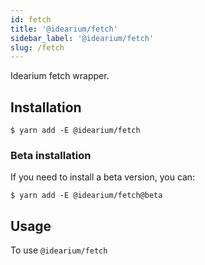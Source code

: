 ```yaml
---
id: fetch
title: '@idearium/fetch'
sidebar_label: '@idearium/fetch'
slug: /fetch
---
```


Idearium fetch wrapper.

## Installation

```shell
$ yarn add -E @idearium/fetch
```

### Beta installation

If you need to install a beta version, you can:

```shell
$ yarn add -E @idearium/fetch@beta
```

## Usage

To use `@idearium/fetch`
